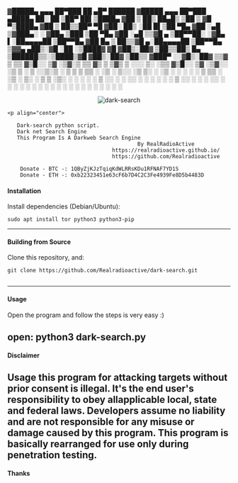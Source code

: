 


▓█████▄  ▄▄▄       ██▀███   ██ ▄█▀      ██████ ▓█████ ▄▄▄       ██▀███   ▄████▄   ██░ ██ 
▒██▀ ██▌▒████▄    ▓██ ▒ ██▒ ██▄█▒     ▒██    ▒ ▓█   ▀▒████▄    ▓██ ▒ ██▒▒██▀ ▀█  ▓██░ ██▒
░██   █▌▒██  ▀█▄  ▓██ ░▄█ ▒▓███▄░     ░ ▓██▄   ▒███  ▒██  ▀█▄  ▓██ ░▄█ ▒▒▓█    ▄ ▒██▀▀██░
░▓█▄   ▌░██▄▄▄▄██ ▒██▀▀█▄  ▓██ █▄       ▒   ██▒▒▓█  ▄░██▄▄▄▄██ ▒██▀▀█▄  ▒▓▓▄ ▄██▒░▓█ ░██ 
░▒████▓  ▓█   ▓██▒░██▓ ▒██▒▒██▒ █▄    ▒██████▒▒░▒████▒▓█   ▓██▒░██▓ ▒██▒▒ ▓███▀ ░░▓█▒░██▓
 ▒▒▓  ▒  ▒▒   ▓▒█░░ ▒▓ ░▒▓░▒ ▒▒ ▓▒    ▒ ▒▓▒ ▒ ░░░ ▒░ ░▒▒   ▓▒█░░ ▒▓ ░▒▓░░ ░▒ ▒  ░ ▒ ░░▒░▒
 ░ ▒  ▒   ▒   ▒▒ ░  ░▒ ░ ▒░░ ░▒ ▒░    ░ ░▒  ░ ░ ░ ░  ░ ▒   ▒▒ ░  ░▒ ░ ▒░  ░  ▒    ▒ ░▒░ ░
 ░ ░  ░   ░   ▒     ░░   ░ ░ ░░ ░     ░  ░  ░     ░    ░   ▒     ░░   ░ ░         ░  ░░ ░
   ░          ░  ░   ░     ░  ░            ░     ░  ░     ░  ░   ░     ░ ░       ░  ░  ░
   ░                                                                   ░                

<p align="center">
    <img alt="dark-search" src="https://user-images.githubusercontent.com/61369603/117809248-9f108380-b266-11eb-8060-edf21540702e.png"/>


    <p align="center">

       Dark-search python script.
	   Dark net Search Engine
	   This Program Is A Darkweb Search Engine 
                                             By RealRadioActive           
                                     https://realradioactive.github.io/ 
                                     https://github.com/Realradioactive
		
		Donate - BTC -: 1QByZjKJzTqiqKdWLRRsKDu1RFNAF7YD1S 
		Donate - ETH -: 0xb22323451e63cF6b7D4C2C3Fe4939Fe8D5b4483D 									 
</p>



#### Installation

Install dependencies (Debian/Ubuntu):
```
sudo apt install tor python3 python3-pip
```

---

#### Building from Source

Clone this repository, and:
```
git clone https://github.com/Realradioactive/dark-search.git


```

---

#### Usage



Open the program and follow the steps is very easy :)

open:
python3 dark-search.py
---

#### Disclaimer

Usage this program for attacking targets without prior consent is illegal. It's the end user's responsibility to obey allapplicable local, state and federal laws. Developers assume no liability and are not responsible for any misuse or damage caused by this program.
This program is basically rearranged for use only during penetration testing.
---

#### Thanks



